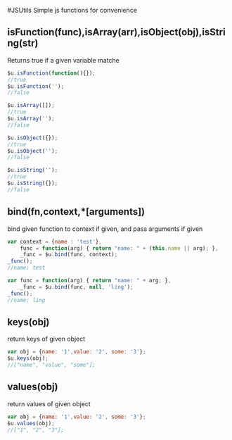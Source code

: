 #JSUtils
Simple js functions for convenience

## isFunction(func),isArray(arr),isObject(obj),isString(str)
Returns true if a given variable matche

```js
$u.isFunction(function(){});
//true
$u.isFunction('');
//false

$u.isArray([]);
//true
$u.isArray('');
//false

$u.isObject({});
//true
$u.isObject('');
//false

$u.isString('');
//true
$u.isString({});
//false
```
## bind(fn,context,*[arguments])
bind given function to context if given, and pass arguments if given

```js
var context = {name : 'test'},
    func = function(arg) { return "name: " + (this.name || arg); },
    _func = $u.bind(func, context);
_func();
//name: test

var func = function(arg) { return "name: " + arg; },
    _func = $u.bind(func, null, 'ling');
_func();
//name: ling
```
## keys(obj)
return keys of given object

```js
var obj = {name: '1',value: '2', some: '3'};
$u.keys(obj);
//["name", "value", "some"];
```
## values(obj)
return values of given object

```js
var obj = {name: '1',value: '2', some: '3'};
$u.values(obj);
//["1", "2", "3"];
```
